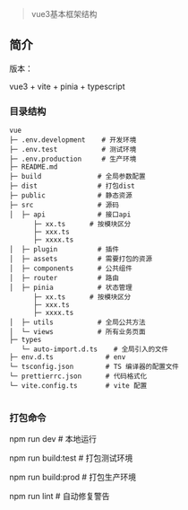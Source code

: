> vue3基本框架结构
## 简介

版本：

vue3 + vite + pinia + typescript 

### 目录结构

```
vue
├─ .env.development    # 开发环境
├─ .env.test           # 测试环境
├─ .env.production     # 生产环境
├─ README.md          
├─ build              # 全局参数配置
├─ dist               # 打包dist
├─ public             # 静态资源
├─ src                # 源码
│  ├─ api             # 接口api
      ├─ xx.ts      # 按模块区分
      ├─ xxx.ts 
      ├─ xxxx.ts     
│  ├─ plugin          # 插件
│  ├─ assets          # 需要打包的资源
│  ├─ components      # 公共组件
│  ├─ router          # 路由
│  ├─ pinia           # 状态管理
      ├─ xx.ts      # 按模块区分
      ├─ xxx.ts 
      ├─ xxxx.ts    
│  ├─ utils           # 全局公共方法
│  └─ views           # 所有业务页面
├─ types
   └─ auto-import.d.ts    # 全局引入的文件
├─ env.d.ts             # env
└─ tsconfig.json        # TS 编译器的配置文件
└─ prettierrc.json      # 代码格式化
└─ vite.config.ts       # vite 配置


```
### 打包命令

npm run dev          # 本地运行

npm run build:test   # 打包测试环境 

npm run build:prod   # 打包生产环境 

npm run lint         # 自动修复警告
